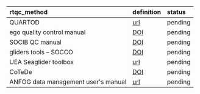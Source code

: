 | rtqc_method | definition | status |
|:---------|:-------|:--------|
| QUARTOD | [url](https://ioos.noaa.gov/project/qartod/) | pending |
| ego quality control manual | [DOI](http://doi.org/10.13155/51485) | pending |
| SOCIB QC manual | [DOI](https://doi.org/10.25704/q4zs-tspv) | pending |
| gliders tools – SOCCO | [DOI](https://doi.org/10.3389/fmars.2019.00738) | pending |
| UEA Seaglider toolbox | [url](https://bitbucket.org/bastienqueste/uea-seaglider-toolbox/src/toolbox/) | pending |
| CoTeDe | [DOI](https://doi:10.21105/joss.02063) | pending |
| ANFOG data management user's manual | [url](https://imos.org.au/fileadmin/user_upload/shared/ANFOG/ANFOG_DataManagement_UsersManual_v5_Nov28.pdf) | pending |
